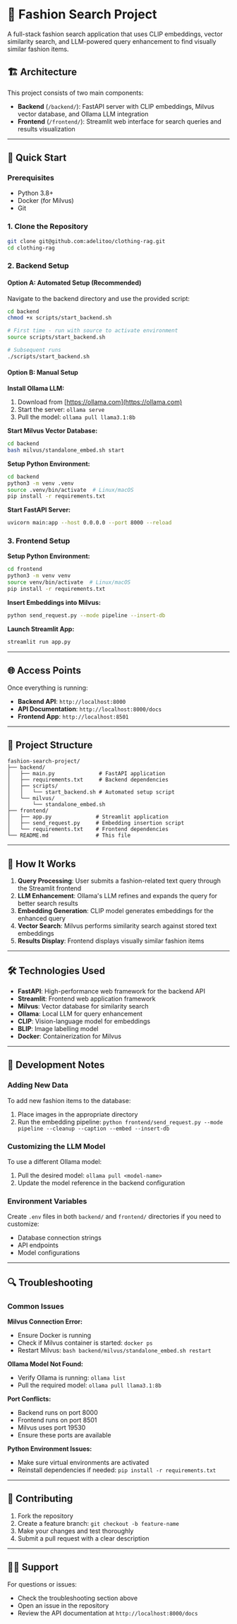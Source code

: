 # 🧵 Fashion Search Project 

A full-stack fashion search application that uses CLIP embeddings, vector similarity search, and LLM-powered query enhancement to find visually similar fashion items.

## 🏗️ Architecture

This project consists of two main components:

- **Backend** (`/backend/`): FastAPI server with CLIP embeddings, Milvus vector database, and Ollama LLM integration
- **Frontend** (`/frontend/`): Streamlit web interface for search queries and results visualization

---

## 🚀 Quick Start

### Prerequisites

- Python 3.8+
- Docker (for Milvus)
- Git

### 1. Clone the Repository

```bash
git clone git@github.com:adelitoo/clothing-rag.git
cd clothing-rag
```

### 2. Backend Setup

#### Option A: Automated Setup (Recommended)

Navigate to the backend directory and use the provided script:

```bash
cd backend
chmod +x scripts/start_backend.sh

# First time - run with source to activate environment
source scripts/start_backend.sh

# Subsequent runs
./scripts/start_backend.sh
```

#### Option B: Manual Setup

**Install Ollama LLM:**
1. Download from [https://ollama.com](https://ollama.com)
2. Start the server: `ollama serve`
3. Pull the model: `ollama pull llama3.1:8b`

**Start Milvus Vector Database:**
```bash
cd backend
bash milvus/standalone_embed.sh start
```

**Setup Python Environment:**
```bash
cd backend
python3 -m venv .venv
source .venv/bin/activate  # Linux/macOS
pip install -r requirements.txt
```

**Start FastAPI Server:**
```bash
uvicorn main:app --host 0.0.0.0 --port 8000 --reload
```

### 3. Frontend Setup

**Setup Python Environment:**
```bash
cd frontend
python3 -m venv venv
source venv/bin/activate  # Linux/macOS
pip install -r requirements.txt
```

**Insert Embeddings into Milvus:**
```bash
python send_request.py --mode pipeline --insert-db
```

**Launch Streamlit App:**
```bash
streamlit run app.py
```

---

## 🌐 Access Points

Once everything is running:

- **Backend API**: `http://localhost:8000`
- **API Documentation**: `http://localhost:8000/docs`
- **Frontend App**: `http://localhost:8501`

---

## 📁 Project Structure

```
fashion-search-project/
├── backend/
│   ├── main.py              # FastAPI application
│   ├── requirements.txt     # Backend dependencies
│   ├── scripts/
│   │   └── start_backend.sh # Automated setup script
│   └── milvus/
│       └── standalone_embed.sh
├── frontend/
│   ├── app.py              # Streamlit application
│   ├── send_request.py     # Embedding insertion script
│   └── requirements.txt    # Frontend dependencies
└── README.md               # This file
```

---

## 🔧 How It Works

1. **Query Processing**: User submits a fashion-related text query through the Streamlit frontend
2. **LLM Enhancement**: Ollama's LLM refines and expands the query for better search results
3. **Embedding Generation**: CLIP model generates embeddings for the enhanced query
4. **Vector Search**: Milvus performs similarity search against stored text embeddings
5. **Results Display**: Frontend displays visually similar fashion items

---

## 🛠️ Technologies Used

- **FastAPI**: High-performance web framework for the backend API
- **Streamlit**: Frontend web application framework
- **Milvus**: Vector database for similarity search
- **Ollama**: Local LLM for query enhancement
- **CLIP**: Vision-language model for embeddings
- **BLIP**: Image labelling model
- **Docker**: Containerization for Milvus

---

## 📝 Development Notes

### Adding New Data

To add new fashion items to the database:
1. Place images in the appropriate directory
2. Run the embedding pipeline: `python frontend/send_request.py --mode pipeline --cleanup --caption --embed --insert-db`

### Customizing the LLM Model

To use a different Ollama model:
1. Pull the desired model: `ollama pull <model-name>`
2. Update the model reference in the backend configuration

### Environment Variables

Create `.env` files in both `backend/` and `frontend/` directories if you need to customize:
- Database connection strings
- API endpoints
- Model configurations

---

## 🔍 Troubleshooting

### Common Issues

**Milvus Connection Error:**
- Ensure Docker is running
- Check if Milvus container is started: `docker ps`
- Restart Milvus: `bash backend/milvus/standalone_embed.sh restart`

**Ollama Model Not Found:**
- Verify Ollama is running: `ollama list`
- Pull the required model: `ollama pull llama3.1:8b`

**Port Conflicts:**
- Backend runs on port 8000
- Frontend runs on port 8501
- Milvus uses port 19530
- Ensure these ports are available

**Python Environment Issues:**
- Make sure virtual environments are activated
- Reinstall dependencies if needed: `pip install -r requirements.txt`

---

## 🤝 Contributing

1. Fork the repository
2. Create a feature branch: `git checkout -b feature-name`
3. Make your changes and test thoroughly
4. Submit a pull request with a clear description

---

## 🙋‍♂️ Support

For questions or issues:
- Check the troubleshooting section above
- Open an issue in the repository
- Review the API documentation at `http://localhost:8000/docs`
